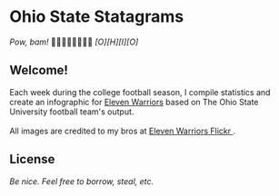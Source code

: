 # Ohio State Statagrams
*Pow, bam!* 🙆🏼💆🏼🙋🏼🙆🏼
*[O][H][I][O]*
## Welcome!
Each week during the college football season, I compile statistics and create an infographic for <a target="_blank" href="http://elevenwarriors.com">Eleven Warriors</a> based on The Ohio State University football team's output.
</br>
</br>
All images are credited to my bros at <a target="_blank" href="https://www.flickr.com/photos/elevenwarriors/">Eleven Warriors Flickr </a> .

## License </br>
*Be nice. Feel free to borrow, steal, etc.*
